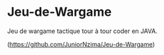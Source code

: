 # Jeu-de-Wargame

Jeu de wargame tactique tour à tour coder en JAVA. 

(https://github.com/JuniorNzima/Jeu-de-Wargame)
